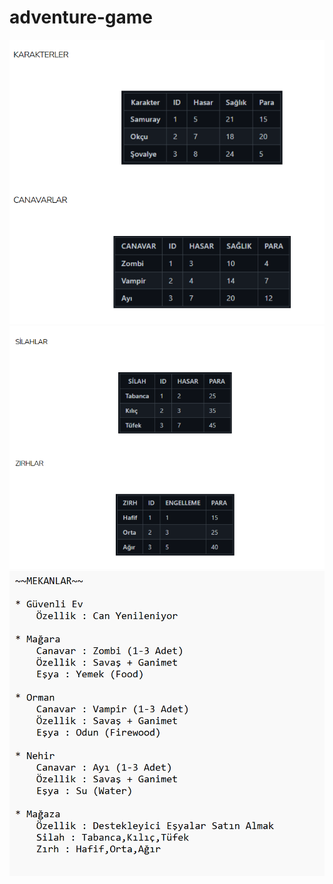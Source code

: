 # adventure-game
<img src="1_karakterler.png"/><br/>
<img src="2_silah_zirh.png"/><br/>
<img src="3_mekanlar.png"/><br/>
